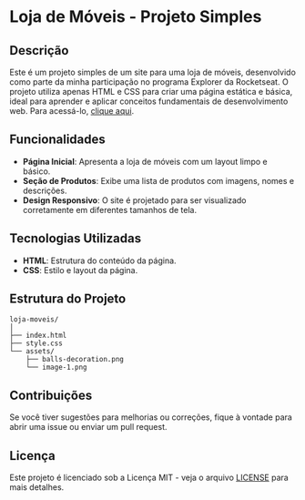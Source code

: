 # Loja de Móveis - Projeto Simples

## Descrição

Este é um projeto simples de um site para uma loja de móveis, desenvolvido como parte da minha participação no programa Explorer da Rocketseat. O projeto utiliza apenas HTML e CSS para criar uma página estática e básica, ideal para aprender e aplicar conceitos fundamentais de desenvolvimento web. Para acessá-lo, [clique aqui](https://kawankakubo.github.io/projeto-loja-moveis/).

## Funcionalidades

- **Página Inicial**: Apresenta a loja de móveis com um layout limpo e básico.
- **Seção de Produtos**: Exibe uma lista de produtos com imagens, nomes e descrições.
- **Design Responsivo**: O site é projetado para ser visualizado corretamente em diferentes tamanhos de tela.

## Tecnologias Utilizadas

- **HTML**: Estrutura do conteúdo da página.
- **CSS**: Estilo e layout da página.

## Estrutura do Projeto

```
loja-moveis/
│
├── index.html
├── style.css
└── assets/
    ├── balls-decoration.png
    └── image-1.png
```

## Contribuições

Se você tiver sugestões para melhorias ou correções, fique à vontade para abrir uma issue ou enviar um pull request. 

## Licença

Este projeto é licenciado sob a Licença MIT - veja o arquivo [LICENSE](LICENSE) para mais detalhes.

